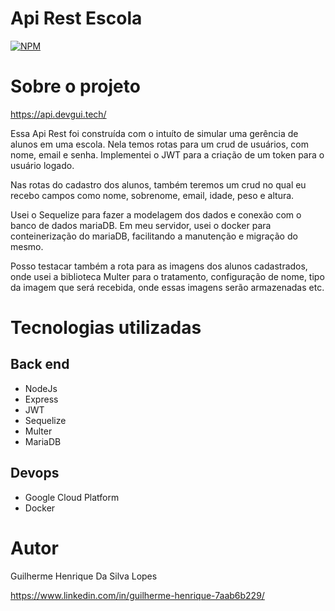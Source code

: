 # Api Rest Escola
[![NPM](https://img.shields.io/npm/l/react)](https://github.com/GuilhermeHenrii/Api_Rest/blob/main/LICENSE)

# Sobre o projeto

https://api.devgui.tech/

Essa Api Rest foi construída com o intuíto de simular uma gerência de alunos em uma escola. Nela temos rotas para um crud de usuários, com nome, email e senha. Implementei o JWT para a criação de um token para o usuário logado.

Nas rotas do cadastro dos alunos, também teremos um crud no qual eu recebo campos como nome, sobrenome, email, idade, peso e altura.

Usei o Sequelize para fazer a modelagem dos dados e conexão com o banco de dados mariaDB. Em meu servidor, usei o docker para conteinerização do mariaDB, facilitando a manutenção e migração do mesmo.

Posso testacar também a rota para as imagens dos alunos cadastrados, onde usei a biblioteca Multer para o tratamento, configuração de nome, tipo da imagem que será recebida, onde essas imagens serão armazenadas etc.


# Tecnologias utilizadas
## Back end
- NodeJs
- Express
- JWT
- Sequelize
- Multer
- MariaDB
## Devops
- Google Cloud Platform
- Docker

# Autor

Guilherme Henrique Da Silva Lopes

https://www.linkedin.com/in/guilherme-henrique-7aab6b229/
